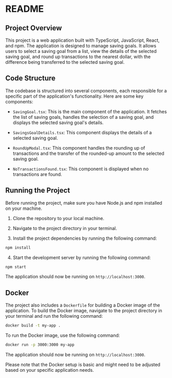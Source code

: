 # README

## Project Overview

This project is a web application built with TypeScript, JavaScript, React, and npm. The application is designed to manage saving goals. It allows users to select a saving goal from a list, view the details of the selected saving goal, and round up transactions to the nearest dollar, with the difference being transferred to the selected saving goal.

## Code Structure

The codebase is structured into several components, each responsible for a specific part of the application's functionality. Here are some key components:

- `SavingGoal.tsx`: This is the main component of the application. It fetches the list of saving goals, handles the selection of a saving goal, and displays the selected saving goal's details.

- `SavingsGoalDetails.tsx`: This component displays the details of a selected saving goal.

- `RoundUpModal.tsx`: This component handles the rounding up of transactions and the transfer of the rounded-up amount to the selected saving goal.

- `NoTransactionsFound.tsx`: This component is displayed when no transactions are found.

## Running the Project

Before running the project, make sure you have Node.js and npm installed on your machine.

1. Clone the repository to your local machine.

2. Navigate to the project directory in your terminal.

3. Install the project dependencies by running the following command:

```bash
npm install
```

4. Start the development server by running the following command:

```bash
npm start
```

The application should now be running on `http://localhost:3000`.

## Docker

The project also includes a `Dockerfile` for building a Docker image of the application. To build the Docker image, navigate to the project directory in your terminal and run the following command:

```bash
docker build -t my-app .
```

To run the Docker image, use the following command:

```bash
docker run -p 3000:3000 my-app
```

The application should now be running on `http://localhost:3000`.

Please note that the Docker setup is basic and might need to be adjusted based on your specific application needs.